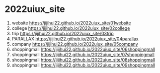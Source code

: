 # 2022uiux_site
1. website https://jijihui22.github.io/2022uiux_site/01website
2. college https://jijihui22.github.io/2022uiux_site/02college
3. trip https://jijihui22.github.io/2022uiux_site/03trip
4. PARALLAX https://jijihui22.github.io/2022uiux_site/04parallax
5. company https://jijihui22.github.io/2022uiux_site/05company
6. shoppingmall https://jijihui22.github.io/2022uiux_site/06shoppingmall
7. shoppingmall https://jijihui22.github.io/2022uiux_site/07shoppingmall
8. shoppingmall https://jijihui22.github.io/2022uiux_site/08shoppingmall
9. shoppingmall https://jijihui22.github.io/2022uiux_site/09shoppingmall